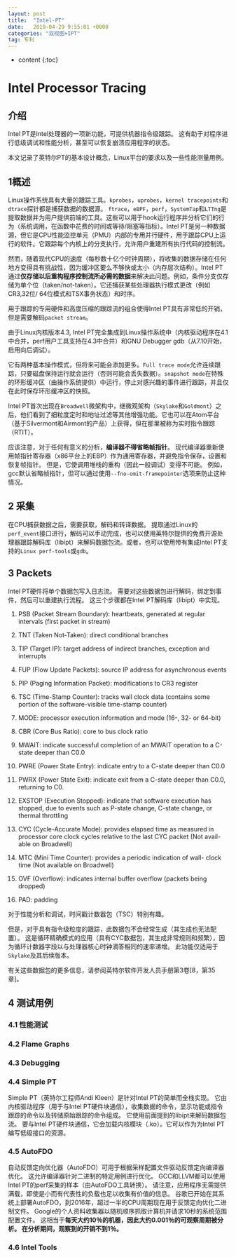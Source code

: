 ```yaml
---
layout: post
title:  "Intel-PT"
date:   2019-04-29 9:55:01 +0800
categories: "双视图+IPT"
tag: 专利
---
```

* content
{:toc}


# Intel Processor Tracing

## 介绍

Intel PT是Intel处理器的一项新功能，可提供机器指令级跟踪。 这有助于对程序进行低级调试和性能分析，甚至可以恢复崩溃应用程序的状态。

本文记录了英特尔PT的基本设计概念，Linux平台的要求以及一些性能测量用例。

## 1概述

Linux操作系统具有大量的跟踪工具。`kprobes`，`uprobes`，`kernel tracepoints`和`dtrace`探针都是捕获数据的数据源。 `ftrace`，`eBPF`，`perf`，`SystemTap`和`LTTng`是提取数据并为用户提供前端的工具。这些可以用于hook运行程序并分析它们的行为（系统调用，在函数中花费的时间或等待/阻塞等指标）。Intel PT是另一种数据源，但它是CPU性能监控单元（PMU）内部的专用并行硬件，用于跟踪CPU上运行的软件。它跟踪每个内核上的分支执行，允许用户重建所有执行代码的控制流。

然而，随着现代CPU的速度（每秒数十亿个时钟周期），将收集的数据存储在任何地方变得具有挑战性，因为缓冲区要么不够快或太小（内存层次结构）。Intel PT通过**仅存储以后重构程序控制流所必需的数据**来解决此问题。例如，条件分支仅存储为单个位（taken/not-taken）。它还捕获某些处理器执行模式更改（例如CR3,32位/ 64位模式和TSX事务状态）和时序。

用于跟踪的专用硬件和高度压缩的跟踪流的组合使得Intel PT具有非常低的开销，但是需要解码`packet stream`。

由于Linux内核版本4.3, Intel PT完全集成到Linux操作系统中（内核驱动程序在4.1中合并，perf用户工具支持在4.3中合并）和GNU Debugger gdb（从7.10开始，启用向后调试）。

它有两种基本操作模式，但将来可能会添加更多。`Full trace mode`允许连续跟踪，只要磁盘保持运行就会运行（否则可能会丢失数据）。`snapshot mode`在特殊的环形缓冲区（由操作系统提供）中运行，停止对感兴趣的事件进行跟踪，并且仅在此时保存环形缓冲区的快照。

Intel PT首次出现在`Broadwell`微架构中，继微观架构（`Skylake`和`Goldmont`）之后，他们看到了细粒度定时和地址过滤等其他增强功能。它也可以在Atom平台（基于Silvermont和Airmont的产品）上获得，但在那里被称为实时指令跟踪（RTIT）。

应该注意，对于任何有意义的分析，**编译器不得省略帧指针**。 现代编译器重新使用帧指针寄存器（x86平台上的EBP）作为通用寄存器，并避免指令保存，设置和恢复帧指针。 但是，它使调用堆栈的重构（因此一般调试）变得不可能。 例如，gcc默认省略帧指针，但可以通过使用`--fno-omit-framepointer`选项来防止这种情况。

## 2 采集

在CPU捕获数据之后，需要获取，解码和转译数据。 提取通过Linux的`perf_event`接口进行，解码可以手动完成，也可以使用英特尔提供的免费开源处理器跟踪解码库（libipt）来解码数据包流。或者，也可以使用带有集成Intel PT支持的`Linux perf-tools`或`gdb`。

## 3 Packets

Intel PT硬件将单个数据包写入日志流。 需要对这些数据包进行解码，绑定到事件，然后可以重建执行流程。 这三个步骤都在Intel PT解码库（libipt）中实现。

1. PSB (Packet Stream Boundary): heartbeats, generated at regular intervals (first packet in stream) 

2. TNT (Taken Not-Taken): direct conditional branches 

3. TIP (Target IP): target address of indirect branches, exception and interrupts 
4. FUP (Flow Update Packets): source IP address for asynchronous events 

5. PIP (Paging Information Packet): modifications to CR3 register 
6. TSC (Time-Stamp Counter): tracks wall clock data (contains some portion of the software-visible time-stamp counter) 
7. MODE: processor execution information and mode (16-, 32- or 64-bit) 
8. CBR (Core Bus Ratio): core to bus clock ratio 
9. MWAIT: indicate successful completion of an MWAIT operation to a C-state deeper than C0.0 
10. PWRE (Power State Entry): indicate entry to a C-state deeper than C0.0 
11. PWRX (Power State Exit): indicate exit from a C-state deeper than C0.0, returning to C0. 
12. EXSTOP (Execution Stopped): indicate that software execution has stopped, due to events such as P-state change, C-state change, or thermal throttling 
13. CYC (Cycle-Accurate Mode): provides elapsed time as measured in processor core clock cycles relative to the last CYC packet (Not avail- able on Broadwell) 
14. MTC (Mini Time Counter): provides a periodic indication of wall- clock time (Not available on Broadwell) 
15. OVF (Overflow): indicates internal buffer overflow (packets being dropped) 
16. PAD: padding 

对于性能分析和调试，时间戳计数器包（TSC）特别有趣。 

但是，对于具有指令级粒度的跟踪，此数据包不会经常生成（其生成也无法配置）。 这是循环精确模式的应用（具有CYC数据包，其生成非常规则和频繁），因为循环计数器字段以与处理器核心时钟滴答相同的速率递增。 此功能仅适用于`Skylake`及其后续版本。

有关这些数据包的更多信息，请参阅英特尔软件开发人员手册第3卷[8，第35章]。

## 4 测试用例

### 4.1 性能测试

### 4.2 Flame Graphs

### 4.3 Debugging

### 4.4 Simple PT

Simple PT（英特尔工程师Andi Kleen）是针对Intel PT的简单而全栈实现。 它由内核驱动程序（用于与Intel PT硬件块通信），收集数据的命令，显示功能或指令跟踪的命令以及转储原始跟踪的命令组成。 它使用前面提到的libipt来解码数据包流。 要与Intel PT硬件块通信，它会加载内核模块（.ko）。它可以作为为Intel PT编写低级接口的资源。

### 4.5 AutoFDO

自动反馈定向优化器（AutoFDO）可用于根据采样配置文件驱动反馈定向编译器优化。 这允许编译器针对二进制的特定用例进行优化。 GCC和LLVM都可以使用Intel PT的perf采集的样本（由AutoFDO工具转换）。 请注意，应用程序无需提供满载，即使是小而有代表性的负载也足以收集有价值的信息。 谷歌已开始在其系统上部署AutoFDO，到2016年，超过一半的CPU周期现在用于反馈定向优化二进制文件。 Google的个人资料收集器以随机顺序抓取计算机并请求10秒的系统范围配置文件。 这相当于**每天大约10％的机器，因此大约0.001％的可观察周期被分析。 在分析期间，观察到的开销不到1％。**

### 4.6 Intel Tools

